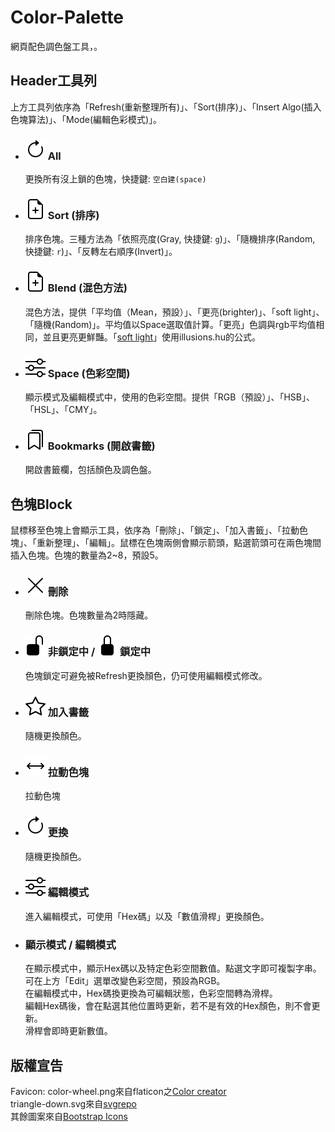 # Color-Palette
網頁配色調色盤工具，。

## Header工具列
上方工具列依序為「Refresh(重新整理所有)」、「Sort(排序)」、「Insert Algo(插入色塊算法)」、「Mode(編輯色彩模式)」。

- ### ![Refresh](res/img/arrow-clockwise.svg) All
  更換所有沒上鎖的色塊，快捷鍵: `空白建(space)`<br />
  
- ### ![](res/img/file-earmark-plus.svg) Sort (排序)
  排序色塊。三種方法為「依照亮度(Gray, 快捷鍵: `g`)」、「隨機排序(Random, 快捷鍵: `r`)」、「反轉左右順序(Invert)」。
  
- ### ![](res/img/file-earmark-plus.svg) Blend (混色方法)
  混色方法，提供「平均值（Mean，預設）」、「更亮(brighter)」、「soft light」、「隨機(Random)」。平均值以Space選取值計算。「更亮」色調與rgb平均值相同，並且更亮更鮮豔。「[soft light](https://en.wikipedia.org/wiki/Blend_modes)」使用illusions.hu的公式。
  
- ### ![](res/img/sliders.svg) Space (色彩空間)
  顯示模式及編輯模式中，使用的色彩空間。提供「RGB（預設）」、「HSB」、「HSL」、「CMY」。
  
- ### ![](res/img/bookmarks.svg) Bookmarks (開啟書籤)
  開啟書籤欄，包括顏色及調色盤。

## 色塊Block
鼠標移至色塊上會顯示工具，依序為「刪除」、「鎖定」、「加入書籤」、「拉動色塊」、「重新整理」、「編輯」。鼠標在色塊兩側會顯示箭頭，點選箭頭可在兩色塊間插入色塊。色塊的數量為2~8，預設5。

- ### ![Del](res/img/x-lg.svg) 刪除
  刪除色塊。色塊數量為2時隱藏。

- ### ![](res/img/unlock-fill.svg) 非鎖定中 / ![](res/img/lock-fill.svg) 鎖定中
  色塊鎖定可避免被Refresh更換顏色，仍可使用編輯模式修改。

- ### ![](res/img/star.svg) 加入書籤
  隨機更換顏色。

- ### ![](res/img/arrows.svg) 拉動色塊
  拉動色塊

- ### ![](res/img/arrow-clockwise.svg) 更換
  隨機更換顏色。

- ### ![](res/img/sliders.svg) 編輯模式
  進入編輯模式，可使用「Hex碼」以及「數值滑桿」更換顏色。<br />

- ### 顯示模式 / 編輯模式
  在顯示模式中，顯示Hex碼以及特定色彩空間數值。點選文字即可複製字串。<br />
  可在上方「Edit」選單改變色彩空間，預設為RGB。<br />
  在編輯模式中，Hex碼換更換為可編輯狀態，色彩空間轉為滑桿。<br />
  編輯Hex碼後，會在點選其他位置時更新，若不是有效的Hex顏色，則不會更新。<br />
  滑桿會即時更新數值。

## 版權宣告
Favicon: color-wheel.png來自flaticon之[Color creator](https://www.flaticon.com/authors/color-creator)<br />
triangle-down.svg來自[svgrepo](https://www.svgrepo.com/svg/108052/arrow-down-filled-triangle)<br />
其餘圖案來自[Bootstrap Icons](https://icons.getbootstrap.com/)
